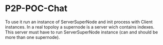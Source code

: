 P2P-POC-Chat
============

To use it run an instance of ServerSuperNode and init process with Client instances. In a real topoloy a supernode is a server wich contains indexes. This server
must have to run ServerSuperNode instance (can and should be more than one supernode).